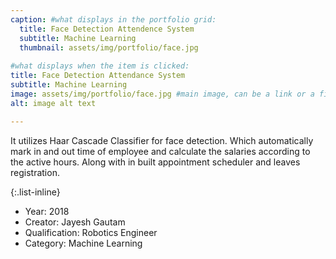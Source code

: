 ```yaml
---
caption: #what displays in the portfolio grid:
  title: Face Detection Attendence System
  subtitle: Machine Learning
  thumbnail: assets/img/portfolio/face.jpg
  
#what displays when the item is clicked:
title: Face Detection Attendance System
subtitle: Machine Learning
image: assets/img/portfolio/face.jpg #main image, can be a link or a file in assets/img/portfolio
alt: image alt text

---
```

It utilizes Haar Cascade Classifier for face detection. Which automatically mark in and out time of employee and calculate the salaries according to the active hours. Along with in built appointment scheduler and leaves registration.



{:.list-inline} 
- Year: 2018
- Creator: Jayesh Gautam
- Qualification: Robotics Engineer
- Category: Machine Learning



